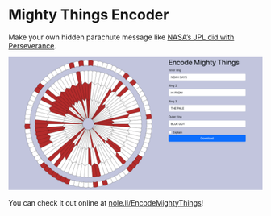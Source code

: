 # Mighty Things Encoder

Make your own hidden parachute message like [NASA’s JPL did with Perseverance](https://mars.nasa.gov/resources/25646/mars-decoder-ring/).

[![Screenshot](screenshot.png)](https://nole.li/EncodeMightyThings)

You can check it out online at [nole.li/EncodeMightyThings](https://nole.li/EncodeMightyThings)!
